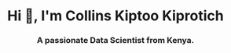 <h1 align="center">Hi 👋, I'm Collins Kiptoo Kiprotich</h1>
<h3 align="center">A passionate Data Scientist from Kenya.</h3>

